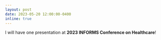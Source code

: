 ```yaml
---
layout: post
date: 2023-05-20 12:00:00-0400
inline: true
---
```


I will have one presentation at **2023 INFORMS Conference on Healthcare**!
